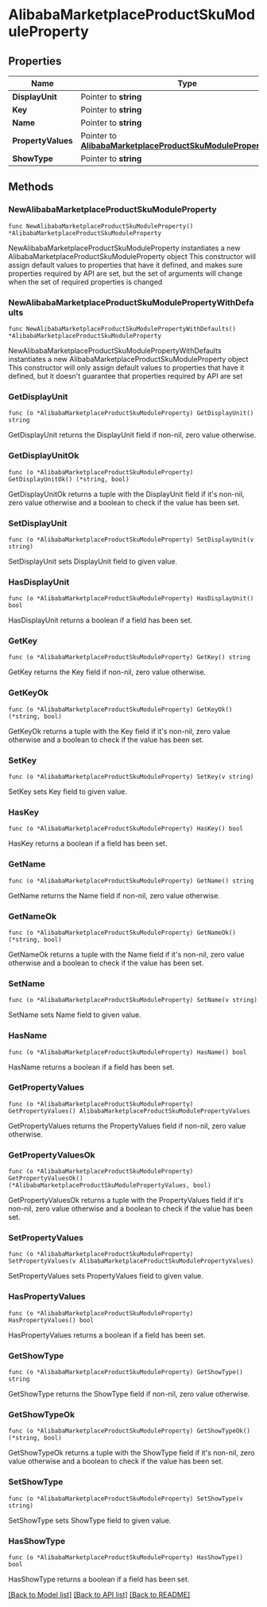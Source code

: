 # AlibabaMarketplaceProductSkuModuleProperty

## Properties

Name | Type | Description | Notes
------------ | ------------- | ------------- | -------------
**DisplayUnit** | Pointer to **string** |  | [optional] 
**Key** | Pointer to **string** |  | [optional] 
**Name** | Pointer to **string** |  | [optional] 
**PropertyValues** | Pointer to [**AlibabaMarketplaceProductSkuModulePropertyValues**](AlibabaMarketplaceProductSkuModulePropertyValues.md) |  | [optional] 
**ShowType** | Pointer to **string** |  | [optional] 

## Methods

### NewAlibabaMarketplaceProductSkuModuleProperty

`func NewAlibabaMarketplaceProductSkuModuleProperty() *AlibabaMarketplaceProductSkuModuleProperty`

NewAlibabaMarketplaceProductSkuModuleProperty instantiates a new AlibabaMarketplaceProductSkuModuleProperty object
This constructor will assign default values to properties that have it defined,
and makes sure properties required by API are set, but the set of arguments
will change when the set of required properties is changed

### NewAlibabaMarketplaceProductSkuModulePropertyWithDefaults

`func NewAlibabaMarketplaceProductSkuModulePropertyWithDefaults() *AlibabaMarketplaceProductSkuModuleProperty`

NewAlibabaMarketplaceProductSkuModulePropertyWithDefaults instantiates a new AlibabaMarketplaceProductSkuModuleProperty object
This constructor will only assign default values to properties that have it defined,
but it doesn't guarantee that properties required by API are set

### GetDisplayUnit

`func (o *AlibabaMarketplaceProductSkuModuleProperty) GetDisplayUnit() string`

GetDisplayUnit returns the DisplayUnit field if non-nil, zero value otherwise.

### GetDisplayUnitOk

`func (o *AlibabaMarketplaceProductSkuModuleProperty) GetDisplayUnitOk() (*string, bool)`

GetDisplayUnitOk returns a tuple with the DisplayUnit field if it's non-nil, zero value otherwise
and a boolean to check if the value has been set.

### SetDisplayUnit

`func (o *AlibabaMarketplaceProductSkuModuleProperty) SetDisplayUnit(v string)`

SetDisplayUnit sets DisplayUnit field to given value.

### HasDisplayUnit

`func (o *AlibabaMarketplaceProductSkuModuleProperty) HasDisplayUnit() bool`

HasDisplayUnit returns a boolean if a field has been set.

### GetKey

`func (o *AlibabaMarketplaceProductSkuModuleProperty) GetKey() string`

GetKey returns the Key field if non-nil, zero value otherwise.

### GetKeyOk

`func (o *AlibabaMarketplaceProductSkuModuleProperty) GetKeyOk() (*string, bool)`

GetKeyOk returns a tuple with the Key field if it's non-nil, zero value otherwise
and a boolean to check if the value has been set.

### SetKey

`func (o *AlibabaMarketplaceProductSkuModuleProperty) SetKey(v string)`

SetKey sets Key field to given value.

### HasKey

`func (o *AlibabaMarketplaceProductSkuModuleProperty) HasKey() bool`

HasKey returns a boolean if a field has been set.

### GetName

`func (o *AlibabaMarketplaceProductSkuModuleProperty) GetName() string`

GetName returns the Name field if non-nil, zero value otherwise.

### GetNameOk

`func (o *AlibabaMarketplaceProductSkuModuleProperty) GetNameOk() (*string, bool)`

GetNameOk returns a tuple with the Name field if it's non-nil, zero value otherwise
and a boolean to check if the value has been set.

### SetName

`func (o *AlibabaMarketplaceProductSkuModuleProperty) SetName(v string)`

SetName sets Name field to given value.

### HasName

`func (o *AlibabaMarketplaceProductSkuModuleProperty) HasName() bool`

HasName returns a boolean if a field has been set.

### GetPropertyValues

`func (o *AlibabaMarketplaceProductSkuModuleProperty) GetPropertyValues() AlibabaMarketplaceProductSkuModulePropertyValues`

GetPropertyValues returns the PropertyValues field if non-nil, zero value otherwise.

### GetPropertyValuesOk

`func (o *AlibabaMarketplaceProductSkuModuleProperty) GetPropertyValuesOk() (*AlibabaMarketplaceProductSkuModulePropertyValues, bool)`

GetPropertyValuesOk returns a tuple with the PropertyValues field if it's non-nil, zero value otherwise
and a boolean to check if the value has been set.

### SetPropertyValues

`func (o *AlibabaMarketplaceProductSkuModuleProperty) SetPropertyValues(v AlibabaMarketplaceProductSkuModulePropertyValues)`

SetPropertyValues sets PropertyValues field to given value.

### HasPropertyValues

`func (o *AlibabaMarketplaceProductSkuModuleProperty) HasPropertyValues() bool`

HasPropertyValues returns a boolean if a field has been set.

### GetShowType

`func (o *AlibabaMarketplaceProductSkuModuleProperty) GetShowType() string`

GetShowType returns the ShowType field if non-nil, zero value otherwise.

### GetShowTypeOk

`func (o *AlibabaMarketplaceProductSkuModuleProperty) GetShowTypeOk() (*string, bool)`

GetShowTypeOk returns a tuple with the ShowType field if it's non-nil, zero value otherwise
and a boolean to check if the value has been set.

### SetShowType

`func (o *AlibabaMarketplaceProductSkuModuleProperty) SetShowType(v string)`

SetShowType sets ShowType field to given value.

### HasShowType

`func (o *AlibabaMarketplaceProductSkuModuleProperty) HasShowType() bool`

HasShowType returns a boolean if a field has been set.


[[Back to Model list]](../README.md#documentation-for-models) [[Back to API list]](../README.md#documentation-for-api-endpoints) [[Back to README]](../README.md)



